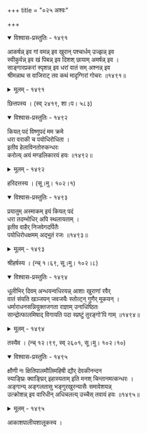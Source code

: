 +++
title = "०२५ अश्वः"

+++



<details open><summary>विश्वास-प्रस्तुतिः - १४९१</summary>

आकर्षन्न् इव गां वमन्न् इव खुरान् पश्चार्धम् उज्झन्न् इव   
स्वीकुर्वन्न् इव खं पिबन्न् इव दिशश् छायाम् अमर्षन्न् इव ।  
साङ्गारप्रकरां स्पृशन्न् इव धरां वातं सम् अश्नन्न् इव   
श्रीमन्नाथ स वाजिराट् तव कथं मादृग्गिरां गोचरः ॥१४९१॥
</details>

<details><summary>मूलम् - १४९१</summary>

आकर्षन्न् इव गां वमन्न् इव खुरान् पश्चार्धम् उज्झन्न् इव   
स्वीकुर्वन्न् इव खं पिबन्न् इव दिशश् छायाम् अमर्षन्न् इव ।  
साङ्गारप्रकरां स्पृशन्न् इव धरां वातं सम् अश्नन्न् इव   
श्रीमन्नाथ स वाजिराट् तव कथं मादृग्गिरां गोचरः ॥१४९१॥
</details>


छित्तपस्य । (स्व् २४१९, शा।प। ५८३)  



<details open><summary>विश्वास-प्रस्तुतिः - १४९२</summary>

कियत् पदं विष्णुपदं मम क्रमे  
धरा वराकी च पयोधिरोधिता ।  
इतीव हेलाविनतोरुकन्धरः   
करोत्य् अयं मण्डलिकारयं हयः ॥१४९२॥
</details>

<details><summary>मूलम् - १४९२</summary>

कियत् पदं विष्णुपदं मम क्रमे  
धरा वराकी च पयोधिरोधिता ।  
इतीव हेलाविनतोरुकन्धरः   
करोत्य् अयं मण्डलिकारयं हयः ॥१४९२॥
</details>


हरिदत्तस्य । (सू।मु। १०२।१)  



<details open><summary>विश्वास-प्रस्तुतिः - १४९३</summary>

प्रयातुम् अस्माकम् इयं कियत् पदं  
धरा तदम्भोधिर् अपि स्थलायताम् ।  
इतीव वाहैर् निजवेगदर्पितैः  
पयोधिरोधक्षमम् अद्भुतं रजः ॥१४९३॥
</details>

<details><summary>मूलम् - १४९३</summary>

प्रयातुम् अस्माकम् इयं कियत् पदं  
धरा तदम्भोधिर् अपि स्थलायताम् ।  
इतीव वाहैर् निजवेगदर्पितैः  
पयोधिरोधक्षमम् अद्भुतं रजः ॥१४९३॥
</details>


श्रीहर्षस्य । (न्च् १।६९, सू।मु। १०२।८)  



<details open><summary>विश्वास-प्रस्तुतिः - १४९४</summary>

धूलीभिर् दिवम् अन्धयन्वधिरयन्न् आशाः खुराणां रवैर्  
वातं संयति खञ्जयन् जवजयैः स्तोत्ट्न् गुणैर् मूकयन् ।  
धर्माराधनसन्नियुक्तजगता राज्ञाम् उनाधिष्ठितः  
सान्द्रोत्फालमिषाद् विगायति पदा स्प्रष्टुं तुरङ्गो’पि गाम् ॥१४९४॥
</details>

<details><summary>मूलम् - १४९४</summary>

धूलीभिर् दिवम् अन्धयन्वधिरयन्न् आशाः खुराणां रवैर्  
वातं संयति खञ्जयन् जवजयैः स्तोत्ट्न् गुणैर् मूकयन् ।  
धर्माराधनसन्नियुक्तजगता राज्ञाम् उनाधिष्ठितः  
सान्द्रोत्फालमिषाद् विगायति पदा स्प्रष्टुं तुरङ्गो’पि गाम् ॥१४९४॥
</details>


तस्यैव । (न्च् १२।९९, स्व् २६०१, सू।मु। १०२।१०)  



<details open><summary>विश्वास-प्रस्तुतिः - १४९५</summary>

क्षौणी नः क्षितिपालमौलिमहिषी द्यौर् देवकीनन्दन  
स्याङ्घ्रिः क्वाङ्घ्रिर् इहास्यताम् इति मनश् चिन्तानमत्कन्धरः ।  
अङ्गान्य् अङ्गलतासु भङ्गुरखुरन्यासैः समावेशयन्न्  
उत्क्रोशन्न् इव वारिधीन् अधिचलत्य् उच्चैस् तवायं हयः ॥१४९५॥
</details>

<details><summary>मूलम् - १४९५</summary>

क्षौणी नः क्षितिपालमौलिमहिषी द्यौर् देवकीनन्दन  
स्याङ्घ्रिः क्वाङ्घ्रिर् इहास्यताम् इति मनश् चिन्तानमत्कन्धरः ।  
अङ्गान्य् अङ्गलतासु भङ्गुरखुरन्यासैः समावेशयन्न्  
उत्क्रोशन्न् इव वारिधीन् अधिचलत्य् उच्चैस् तवायं हयः ॥१४९५॥
</details>


आकाशपालीयशालूकस्य ।  

